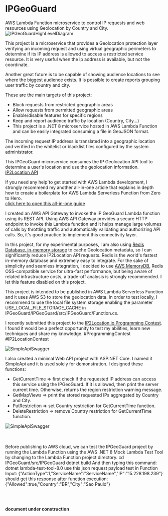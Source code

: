 # IPGeoGuard
AWS Lambda Function microservice to control IP requests and web resources using Geolocation by Country and City.<br/>
![IPGeoGuardHighLevelDiagram](https://sabsfilho.github.io/dev/assets/img/pcb/IPGeoGuard.jpg)

This project is a microservice that provides a Geolocation protection layer verifying an incoming request and using virtual geographic perimeters to determine if its IP address is allowed to access a restricted service resource. It is very useful when the ip address is available, but not the coordinate.<br/>

Another great future is to be capable of showing audience locations to see where the biggest audience exists. It is possible to create reports grouping user traffic by country and city.<br/>

These are the main targets of this project:
- Block requests from restricted geographic areas<br/>
- Allow requests from permitted geographic areas<br/>
- Enable/disable features for specific regions<br/>
- Keep and report audience traffic by location (Country, City...)<br/>
- This project is a .NET 8 microservice hosted in AWS Lambda Function and can be easily integrated consuming a file in GeoJSON format.<br/>

The incoming request IP address is translated into a geographic location and verified in the whitelist or blacklist files configured by the system administrator.<br/>

This IPGeoGuard microservice consumes the IP Geolocation API tool to determine a user's location and use the geolocation information.<br/>
[IP2Location API](https://www.ip2location.io/)<br/>

If you need any help´to get started with AWS Lambda development, I strongly recommend my another all-in-one article that explains in depth how to create a boilerplate for AWS Lambda Serverless Function from Zero to Hero.<br/>
[click here to open this all-in-one guide](https://www.linkedin.com/pulse/publish-net-8-microservice-aws-lambda-function-using-cost-santos-vsiqe)<br/>

I created an AWS API Gateway to invoke the IP GeoGuard Lambda function using its REST API. Using AWS API Gateway provides a secure HTTP endpoint to invoke this Lambda function and it helps manage large volumes of calls by throttling traffic and automatically validating and authorizing API calls. So, it's good practice to implement this connectivity layer.<br/>

In this project, for my experimental purposes, I am also using [Redis Database, in-memory storage](https://redis.io/) to cache Geolocation metadata, so I can significantly reduce IP2Location API requests. Redis is the world's fastest in-memory database and extremely easy to integrate. For the sake of simplicity and seamless integration, I decided to use [AWS MemoryDB](https://aws.amazon.com/memorydb/), Redis OSS-compatible service for ultra-fast performance, but being aware of related infrastructure costs, a trade-off analysis is strongly recommended. I let this feature disabled on this project.<br/>

This project is intended to be published in AWS Lambda Serverless Function and it uses AWS S3 to store the geolocation data. In order to test locally, I recommend to use the local file system storage enabling the parameter USE_LOCAL_FILE_STORAGE_CACHE in IPGeoGuard/IPGeoGuard/src/IPGeoGuard/Function.cs.<br/>

I recently submitted this project to the [IP2Location.io Programming Contest](https://contest.ip2location.com/#ipinfodb-invitation). I found it would be a perfect opportunity to test my abilities, learn new techniques and share my knowledge. #ProgrammingContest #IP2LocationContest<br/>

![SimpleApiSwagger](https://sabsfilho.github.io/dev/assets/img/pcb/IP2LocationContest.jpg)

I also created a minimal Web API project with ASP.NET Core. I named it SimpleApi and it is used solely for demonstration. I designed these functions:
- GetCurrentTime => first check if the requested IP address can access this service using the IPGeoGuard. If it is allowed, then print the server current time. Otherwise, returns the region restriction warning message.<br/>
- GetMapViews => print the stored requested IPs aggregated  by Country and City.<br/>
- PutRestriction => set Country restriction for GetCurrentTime function.<br/>
- DeleteRestriction => remove Country restriction for GetCurrentTime function.<br/>

![SimpleApiSwagger](https://sabsfilho.github.io/dev/assets/img/pcb/SimpleApiSwagger.jpg)

<br/><br/>
Before publishing to AWS cloud, we can test the IPGeoGuard project by running the Lambda Function using the AWS .NET 8 Mock Lambda Test Tool by changing to the Lambda Function project directory.
cd IPGeoGuard/src/IPGeoGuard
dotnet build
And then typing this command:
dotnet lambda-test-tool-8.0
use this json request payload test in Function Input:
{"ActionType":1,"ServiceName":"ServiceName","IP":"15.228.198.239"}
should get this response after function execution:
{"Allowed":true,"Country":"BR","City":"Sao Paulo"}

<br/><br/>

**document under construction**
